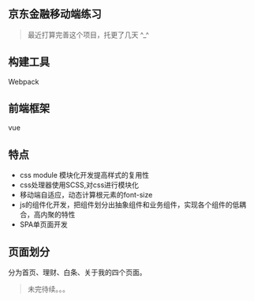  ## 京东金融移动端练习
 >最近打算完善这个项目，托更了几天 ^_^

 ## 构建工具
 Webpack

 ## 前端框架

 vue

 ## 特点

 * css module 模块化开发提高样式的复用性
 * css处理器使用SCSS,对css进行模块化
 * 移动端自适应，动态计算根元素的font-size
 * js的组件化开发，把组件划分出抽象组件和业务组件，实现各个组件的低耦合，高内聚的特性
 * SPA单页面开发

 ## 页面划分

 分为首页、理财、白条、关于我的四个页面。

 >未完待续。。。
